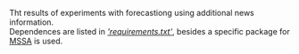 Tht results of experiments with forecastiong using additional news information.<BR> 
Dependences are listed in <A href=https://github.com/Anthony-Cov/news4consum/blob/main/FORECASTING-MODELS/requirements.txt><I>'requirements.txt'</I></A>, besides a specific package for <A href=https://github.com/kieferk/pymssa>MSSA</A> is used.
